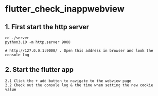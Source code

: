 # flutter_check_inappwebview


## 1. First start the http server

    cd ./server
    python3.10 -m http.server 9000 

    # http://127.0.0.1:9000/ . Open this address in browser and look the console log


## 2. Start the flutter app
    
    2.1 Click the + add button to navigate to the webview page
    2.2 Check out the console log & the time when setting the new cookie value 